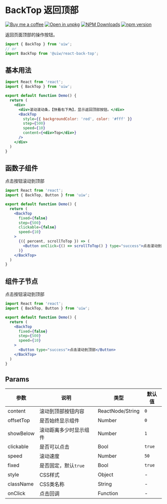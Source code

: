 BackTop 返回顶部
===

[![Buy me a coffee](https://img.shields.io/badge/Buy%20me%20a%20coffee-048754?logo=buymeacoffee)](https://jaywcjlove.github.io/#/sponsor)
[![Open in unpkg](https://img.shields.io/badge/Open%20in-unpkg-blue)](https://uiwjs.github.io/npm-unpkg/#/pkg/@uiw/react-back-top/file/README.md)
[![NPM Downloads](https://img.shields.io/npm/dm/@uiw/react-back-top.svg?style=flat)](https://www.npmjs.com/package/@uiw/react-back-top)
[![npm version](https://img.shields.io/npm/v/@uiw/react-back-top.svg?label=@uiw/react-back-top)](https://npmjs.com/@uiw/react-back-top)

返回页面顶部的操作按钮。

```jsx
import { BackTop } from 'uiw';
// or
import BackTop from '@uiw/react-back-top';
```

## 基本用法

```jsx mdx:preview
import React from 'react';
import { BackTop } from 'uiw';

export default function Demo() {
  return (
    <div>
      <div>滚动滚动条，【快看右下角】，显示返回顶部按钮。</div>
      <BackTop
        style={{ backgroundColor: 'red', color: '#fff' }}
        step={500}
        speed={10}
        content={<div>Top</div>}
      />
    </div>
  )
}
```

## 函数子组件

点击按钮滚动到顶部

```jsx mdx:preview
import React from 'react';
import { BackTop, Button } from 'uiw';

export default function Demo() {
  return (
    <BackTop
      fixed={false}
      step={500}
      clickable={false}
      speed={10}
    >
      {({ percent, scrollToTop }) => (
        <Button onClick={() => scrollToTop() } type="success">点击滚动到顶部{`${percent}%`}</Button>
      )}
    </BackTop>
  )
}
```

## 组件子节点

点击按钮滚动到顶部

```jsx mdx:preview
import React from 'react';
import { BackTop, Button } from 'uiw';

export default function Demo() {
  return (
    <BackTop
      fixed={false}
      step={500}
      speed={10}
    >
      <Button type="success">点击滚动到顶部</Button>
    </BackTop>
  )
}
```

## Params

| 参数 | 说明 | 类型 | 默认值 |
|--------- |-------- |--------- |-------- |
| content | 滚动到顶部按钮内容 | ReactNode/String | `0` |
| offsetTop | 是否始终显示组件 | Number | `0` |
| showBelow | 滚动距离多少时显示组件 | Number | `1` |
| clickable | 是否可以点击 | Bool | `true` |
| speed | 滚动速度 | Number | `50` |
| fixed | 是否固定，默认`true` | Bool | `true` |
| style | CSS样式 | Object | - |
| className | CSS类名称 | String | - |
| onClick | 点击回调 | Function | - |

